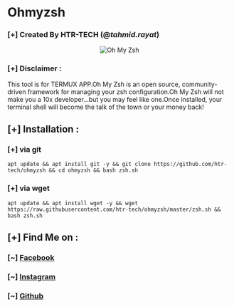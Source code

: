 # Ohmyzsh
### [+] Created By HTR-TECH (@***tahmid.rayat***)

<p align="center">
  <img src="https://s3.amazonaws.com/ohmyzsh/oh-my-zsh-logo.png" alt="Oh My Zsh">
</p>

### [+] Disclaimer :
This tool is for TERMUX APP.Oh My Zsh is an open source, community-driven framework for managing your zsh configuration.Oh My Zsh will not make you a 10x developer...but you may feel like one.Once installed, your terminal shell will become the talk of the town or your money back!

## [+] Installation :

### [+] via git
```
apt update && apt install git -y && git clone https://github.com/htr-tech/ohmyzsh && cd ohmyzsh && bash zsh.sh
```
### [+] via wget
```
apt update && apt install wget -y && wget https://raw.githubusercontent.com/htr-tech/ohmyzsh/master/zsh.sh && bash zsh.sh
```


## [+] Find Me on :
### [~] [Facebook](https://facebook.com/tahmid.rayat.official/)
### [~] [Instagram](https://instagram.com/tahmid.rayat/)
### [~] [Github](https://github.com/htr-tech/)
